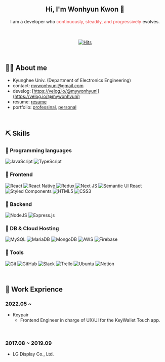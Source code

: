 ## <div align="center">Hi, I'm Wonhyun Kwon 👋</div>

<div align="center">I am a developer who <span style='color: #EF4444'>continuously, steadily, and progressively</span> evolves.</div>

</br>
</br>

<div align="center">

[![Hits](https://hits.seeyoufarm.com/api/count/incr/badge.svg?url=https%3A%2F%2Fgithub.com%2Fname7777&count_bg=%2379C83D&title_bg=%23555555&icon=&icon_color=%23E7E7E7&title=Profile-views&edge_flat=false)](https://github.com/name7777)

</div>

</br>

## 🙋‍♂️ About me

- Kyunghee Univ. (Department of Electronics Engineering)
- contact: <a href="mailto:mywonhyuni@gmail.com">mywonhyuni@gmail.com</a>
- develog: [https://velog.io/@mywonhyuni](https://velog.io/@mywonhyuni)
- resume: [resume](https://www.notion.so/whkwon/ac04d8280aa34e5b9ba74a85bb1eb70d?pvs=4)
- portfolio: [professinal](https://www.notion.so/abd6c723df5e48b8a628314e85dfb86f?pvs=4), [personal](https://www.notion.so/40fa228bc3b74ee28732345f21fc24c8?pvs=4)

</br>

## ⛏ Skills

### 📌 Programming languages

![JavaScript](https://img.shields.io/badge/javascript-%23323330.svg?style=plastic&logo=javascript&logoColor=%23F7DF1E) ![TypeScript](https://img.shields.io/badge/typescript-%23007ACC.svg?style=plastic&logo=typescript&logoColor=white)
</br>

### 📌 Frontend

![React](https://img.shields.io/badge/react-%2320232a.svg?style=plastic&logo=react&logoColor=%2361DAFB) ![React Native](https://img.shields.io/badge/react_native-%2320232a.svg?style=plastic&logo=react&logoColor=%2361DAFB) ![Redux](https://img.shields.io/badge/redux-%23593d88.svg?style=plastic&logo=redux&logoColor=white) ![Next JS](https://img.shields.io/badge/Next-black?style=plastic&logo=next.js&logoColor=white) ![Semantic UI React](https://img.shields.io/badge/Semantic%20UI%20React-%2335BDB2.svg?style=plastic&logo=SemanticUIReact&logoColor=white) ![Styled Components](https://img.shields.io/badge/styled--components-DB7093?style=plastic&logo=styled-components&logoColor=white) ![HTML5](https://img.shields.io/badge/html5-%23E34F26.svg?style=plastic&logo=html5&logoColor=white) ![CSS3](https://img.shields.io/badge/css3-%231572B6.svg?style=plastic&logo=css3&logoColor=white)
</br>

### 📌 Backend

![NodeJS](https://img.shields.io/badge/node.js-6DA55F?style=plastic&logo=node.js&logoColor=white) ![Express.js](https://img.shields.io/badge/express.js-%23404d59.svg?style=plastic&logo=express&logoColor=%2361DAFB)
</br>

### 📌 DB & Cloud Hosting

![MySQL](https://img.shields.io/badge/mysql-%2300f.svg?style=plastic&logo=mysql&logoColor=white) ![MariaDB](https://img.shields.io/badge/MariaDB-003545?style=plastic&logo=mariadb&logoColor=white) ![MongoDB](https://img.shields.io/badge/MongoDB-%234ea94b.svg?style=plastic&logo=mongodb&logoColor=white) ![AWS](https://img.shields.io/badge/AWS-%23FF9900.svg?style=plastic&logo=amazon-aws&logoColor=white) ![Firebase](https://img.shields.io/badge/firebase-%23039BE5.svg?style=plastic&logo=firebase)
</br>

### 📌 Tools

![Git](https://img.shields.io/badge/git-%23F05033.svg?style=plastic&logo=git&logoColor=white) ![GitHub](https://img.shields.io/badge/github-%23121011.svg?style=plastic&logo=github&logoColor=white) ![Slack](https://img.shields.io/badge/Slack-4A154B?style=plastic&logo=slack&logoColor=white) ![Trello](https://img.shields.io/badge/Trello-%23026AA7.svg?style=plastic&logo=Trello&logoColor=white) ![Ubuntu](https://img.shields.io/badge/Ubuntu-E95420?style=plastic&logo=ubuntu&logoColor=white) ![Notion](https://img.shields.io/badge/Notion-%23000000.svg?style=plastic&logo=notion&logoColor=white)

</br>

## 📝 Work Exprience

### 2022.05 ~

- Keypair
  - Frontend Engineer in charge of UX/UI for the KeyWallet Touch app.

</br>

### 2017.08 ~ 2019.09

- LG Display Co., Ltd.
